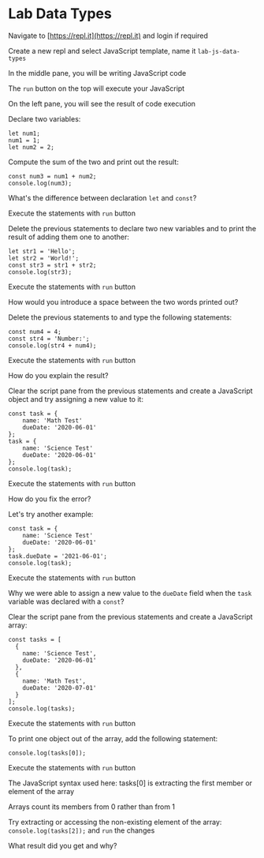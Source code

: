 # Lab Data Types

Navigate to [https://repl.it](https://repl.it) and login if required

Create a new repl and select JavaScript template, name it `lab-js-data-types`

In the middle pane, you will be writing JavaScript code

The `run` button on the top will execute your JavaScript

On the left pane, you will see the result of code execution

Declare two variables:

```
let num1;
num1 = 1;
let num2 = 2;
```

Compute the sum of the two and print out the result:

```
const num3 = num1 + num2;
console.log(num3);
```

What's the difference between declaration `let` and `const`?

Execute the statements with `run` button

Delete the previous statements to declare two new variables and to print the result of adding them one to another:

```
let str1 = 'Hello';
let str2 = 'World!';
const str3 = str1 + str2;
console.log(str3);
```

Execute the statements with `run` button

How would you introduce a space between the two words printed out?

Delete the previous statements to and type the following statements:

```
const num4 = 4;
const str4 = 'Number:';
console.log(str4 + num4);
```

Execute the statements with `run` button

How do you explain the result?

Clear the script pane from the previous statements and create a JavaScript object and try assigning a new value to it:

```
const task = {
    name: 'Math Test'
    dueDate: '2020-06-01'
};
task = {
    name: 'Science Test'
    dueDate: '2020-06-01'
};
console.log(task);
```

Execute the statements with `run` button

How do you fix the error?

Let's try another example:

```
const task = {
    name: 'Science Test'
    dueDate: '2020-06-01'
};
task.dueDate = '2021-06-01';
console.log(task);
```

Execute the statements with `run` button

Why we were able to assign a new value to the `dueDate` field when the `task` variable was declared with a `const`?

Clear the script pane from the previous statements and create a JavaScript array:

```
const tasks = [
  {
    name: 'Science Test',
    dueDate: '2020-06-01'
  },
  {
    name: 'Math Test',
    dueDate: '2020-07-01'
  }
];
console.log(tasks);
```

Execute the statements with `run` button

To print one object out of the array, add the following statement:

```
console.log(tasks[0]);
```

Execute the statements with `run` button

The JavaScript syntax used here: tasks\[0\] is extracting the first member or element of the array

Arrays count its  members from 0 rather than from 1

Try extracting or accessing the non-existing element of the array: `console.log(tasks[2]);` and `run` the changes

What result did you get and why?

